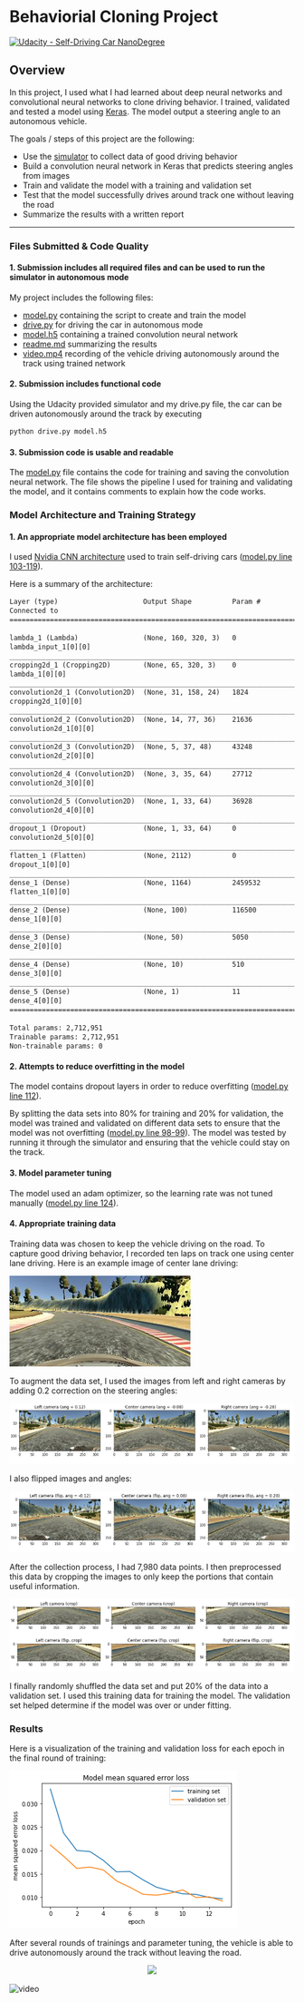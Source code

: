# Behaviorial Cloning Project

[![Udacity - Self-Driving Car NanoDegree](https://s3.amazonaws.com/udacity-sdc/github/shield-carnd.svg)](http://www.udacity.com/drive)

Overview
---
In this project, I used what I had learned about deep neural networks and convolutional neural networks to clone driving behavior. I trained, validated and tested a model using [Keras](https://keras.io/). The model output a steering angle to an autonomous vehicle.

The goals / steps of this project are the following:
* Use the [simulator](https://github.com/udacity/self-driving-car-sim) to collect data of good driving behavior
* Build a convolution neural network in Keras that predicts steering angles from images
* Train and validate the model with a training and validation set
* Test that the model successfully drives around track one without leaving the road
* Summarize the results with a written report

[image1]: ./images/img.png "Original Image"
[image2]: ./images/img_flip.png "Image Flipped"
[image3]: ./images/img_crop.png "Image Cropped"
[image4]: ./images/loss.png "Loss"
[image5]: ./images/center_img.png "Center Image"

---
### Files Submitted & Code Quality

#### 1. Submission includes all required files and can be used to run the simulator in autonomous mode

My project includes the following files:
* [model.py](https://github.com/zhoujh30/CarND-Behavioral-Cloning-P3/blob/master/model.py) containing the script to create and train the model
* [drive.py](https://github.com/zhoujh30/CarND-Behavioral-Cloning-P3/blob/master/drive.py) for driving the car in autonomous mode
* [model.h5](https://github.com/zhoujh30/CarND-Behavioral-Cloning-P3/blob/master/model.h5) containing a trained convolution neural network
* [readme.md](https://github.com/zhoujh30/CarND-Behavioral-Cloning-P3/blob/master/README.md) summarizing the results
* [video.mp4](https://github.com/zhoujh30/CarND-Behavioral-Cloning-P3/blob/master/video.mp4) recording of the vehicle driving autonomously around the track using trained network


#### 2. Submission includes functional code
Using the Udacity provided simulator and my drive.py file, the car can be driven autonomously around the track by executing 
```sh
python drive.py model.h5
```

#### 3. Submission code is usable and readable

The [model.py](https://github.com/zhoujh30/CarND-Behavioral-Cloning-P3/blob/master/model.py) file contains the code for training and saving the convolution neural network. The file shows the pipeline I used for training and validating the model, and it contains comments to explain how the code works.


### Model Architecture and Training Strategy


#### 1. An appropriate model architecture has been employed

I used [Nvidia CNN architecture](https://devblogs.nvidia.com/parallelforall/deep-learning-self-driving-cars/) used to train self-driving cars ([model.py line 103-119](https://github.com/zhoujh30/CarND-Behavioral-Cloning-P3/blob/master/model.py#L103-L119)). 

Here is a summary of the architecture:

```
Layer (type)                     Output Shape          Param #     Connected to                     
====================================================================================================

lambda_1 (Lambda)                (None, 160, 320, 3)   0           lambda_input_1[0][0]             
____________________________________________________________________________________________________
cropping2d_1 (Cropping2D)        (None, 65, 320, 3)    0           lambda_1[0][0]                   
____________________________________________________________________________________________________
convolution2d_1 (Convolution2D)  (None, 31, 158, 24)   1824        cropping2d_1[0][0]               
____________________________________________________________________________________________________
convolution2d_2 (Convolution2D)  (None, 14, 77, 36)    21636       convolution2d_1[0][0]            
____________________________________________________________________________________________________
convolution2d_3 (Convolution2D)  (None, 5, 37, 48)     43248       convolution2d_2[0][0]            
____________________________________________________________________________________________________
convolution2d_4 (Convolution2D)  (None, 3, 35, 64)     27712       convolution2d_3[0][0]            
____________________________________________________________________________________________________
convolution2d_5 (Convolution2D)  (None, 1, 33, 64)     36928       convolution2d_4[0][0]            
____________________________________________________________________________________________________
dropout_1 (Dropout)              (None, 1, 33, 64)     0           convolution2d_5[0][0]            
____________________________________________________________________________________________________
flatten_1 (Flatten)              (None, 2112)          0           dropout_1[0][0]                  
____________________________________________________________________________________________________
dense_1 (Dense)                  (None, 1164)          2459532     flatten_1[0][0]                  
____________________________________________________________________________________________________
dense_2 (Dense)                  (None, 100)           116500      dense_1[0][0]                    
____________________________________________________________________________________________________
dense_3 (Dense)                  (None, 50)            5050        dense_2[0][0]                    
____________________________________________________________________________________________________
dense_4 (Dense)                  (None, 10)            510         dense_3[0][0]                    
____________________________________________________________________________________________________
dense_5 (Dense)                  (None, 1)             11          dense_4[0][0]                    
====================================================================================================

Total params: 2,712,951
Trainable params: 2,712,951
Non-trainable params: 0
```

#### 2. Attempts to reduce overfitting in the model

The model contains dropout layers in order to reduce overfitting ([model.py line 112](https://github.com/zhoujh30/CarND-Behavioral-Cloning-P3/blob/master/model.py#L112)). 

By splitting the data sets into 80% for training and 20% for validation, the model was trained and validated on different data sets to ensure that the model was not overfitting ([model.py line 98-99](https://github.com/zhoujh30/CarND-Behavioral-Cloning-P3/blob/master/model.py#L98-L99)). The model was tested by running it through the simulator and ensuring that the vehicle could stay on the track.

#### 3. Model parameter tuning

The model used an adam optimizer, so the learning rate was not tuned manually ([model.py line 124](https://github.com/zhoujh30/CarND-Behavioral-Cloning-P3/blob/master/model.py#L124)).

#### 4. Appropriate training data

Training data was chosen to keep the vehicle driving on the road. To capture good driving behavior, I recorded ten laps on track one using center lane driving. Here is an example image of center lane driving:

![alt text][image5]

To augment the data set, I used the images from left and right cameras by adding 0.2 correction on the steering angles:

![alt text][image1]

I also flipped images and angles:

![alt text][image2]

After the collection process, I had 7,980 data points. I then preprocessed this data by cropping the images to only keep the portions that contain useful information.

![alt text][image3]


I finally randomly shuffled the data set and put 20% of the data into a validation set. I used this training data for training the model. The validation set helped determine if the model was over or under fitting. 


### Results


Here is a visualization of the training and validation loss for each epoch in the final round of training:

![alt text][image4]

After several rounds of trainings and parameter tuning, the vehicle is able to drive autonomously around the track without leaving the road.

<p align="center">
  <img src="https://github.com/zhoujh30/CarND-Behavioral-Cloning-P3/blob/master/images/video.gif?raw=true">
</p>

![video](https://github.com/zhoujh30/CarND-Behavioral-Cloning-P3/blob/master/images/video.gif?raw=true)